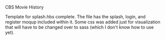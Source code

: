 CBS Movie History

Template for splash.hbs complete. The file has the splash, login, and register moqup included within it. Some css was added just for visualization that will have to be changed over to sass (which I don't know how to use yet).  